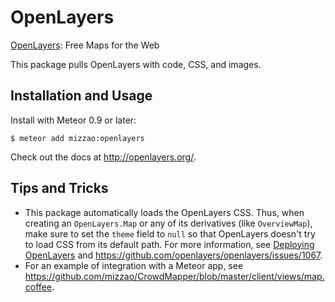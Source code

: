 OpenLayers
==========

[OpenLayers](http://openlayers.org/): Free Maps for the Web

This package pulls OpenLayers with code, CSS, and images.

## Installation and Usage

Install with Meteor 0.9 or later:

```
$ meteor add mizzao:openlayers
```

Check out the docs at http://openlayers.org/.

## Tips and Tricks

- This package automatically loads the OpenLayers CSS. Thus, when creating an `OpenLayers.Map` or any of its derivatives (like `OverviewMap`), make sure to set the `theme` field to `null` so that OpenLayers doesn't try to load CSS from its default path. For more information, see [Deploying OpenLayers](http://docs.openlayers.org/library/deploying.html#deploying-files) and https://github.com/openlayers/openlayers/issues/1067.
- For an example of integration with a Meteor app, see https://github.com/mizzao/CrowdMapper/blob/master/client/views/map.coffee.
